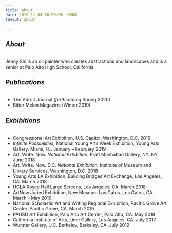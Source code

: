 ```yaml
---
title: About
date: 2019-11-04 00:00:00 -0800
layout: about

---
```

<style>
	#about-container h1, h2, h3, h4, h5 {
		/* font size of titles */
		font-size: 20px;
	}

	#about-container p {
		/* font size of paragraphs */
		font-size: 16px;
		/* vertical spaces between lines in a paragraph */
		line-height: 26px;
		/* vertical space after the end of a paragraph */
		margin-bottom: 30px;
	}
		
	#about-container li {
		/* font size of bullet points */
		font-size: 16px;
		/* vertical spaces between bullet points */
		margin-bottom: 7.5px;
		/* vertical spaces between lines inside single bullet point */
		line-height: 26px;
	}
</style>

##### **About**

Jenny Shi is an oil painter who creates abstractions and landscapes and is a senior at Palo Alto High School, California.

##### **Publications**

* The Adroit Journal (_forthcoming_ Spring 2020)
* Bitter Melon Magazine (Winter 2019)

##### **Exhibitions**

* Congressional Art Exhibition, U.S. Capitol, Washington, D.C. 2019
* _Infinite Possibilities,_ National Young Arts Week Exhibition, Young Arts Gallery. Miami, FL. January – February 2019
* Art. Write. Now. _National Exhibition_, Pratt Manhattan Gallery, NY, NY. June 2018
* Art. Write. Now. D.C. _National Exhibition_, Institute of Museum and Library Services, Washington, D.C. 2018
* Young Arts LA Exhibition, Building Bridges Art Exchange, Los Angeles, CA. March 2018
* UCLA Royce Hall Large Screens, Los Angeles, CA. March 2018
* ArtNow Juried Exhibition, New Museum Los Gatos. Los Gatos, CA. March - May 2019
* National Scholastic Art and Writing Regional Exhibition, Pacific Grove Art Center. Pacific Grove, CA. March 2019
* PAUSD Art Exhibition, Palo Alto Art Center, Palo Alto, CA. May 2018
* California Institute of Arts, Lime Gallery, Los Angeles, CA. July 2017
* Wurster Gallery, U.C. Berkeley, Berkeley, CA. July 2019